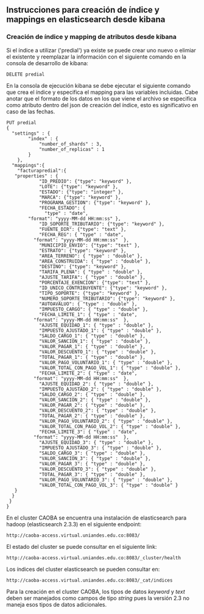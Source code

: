 ## Instrucciones para creación de índice y mappings en elasticsearch desde kibana
### Creación de índice y mapping de atributos desde kibana

Si el índice a utilizar ('predial') ya existe se puede crear uno nuevo o elimiar el existente y reemplazar la información con el siguiente comando en la consola de desarrollo de kibana:
```
DELETE predial
```

En la consola de ejecución kibana se debe ejecutar el siguiente comando que crea el índice y especifica el mapping para las variables incluidas. Cabe anotar que el formato de los datos en los que viene el archivo se especifica como atributo dentro del json de creación del índice, esto es significativo en caso de las fechas.
```
PUT predial
{
  "settings" : {
        "index" : {
            "number_of_shards" : 3, 
            "number_of_replicas" : 1
        }
    },
  "mappings":{
    "facturapredial":{
   "properties" : {
   			"ID_PREDIO": {"type": "keyword" },
			"LOTE": {"type": "keyword" },
			"ESTADO": {"type": "integer" },
			"MARCA": {"type": "keyword" },
			"PROGRAMA_GESTION": {"type": "keyword" },
			"FECHA_ESTADO": { 
			  "type" : "date",
        "format": "yyyy-MM-dd HH:mm:ss" },
			"ID_SOPORTE_TRIBUTARIO": {"type": "keyword" },
			"FUENTE_DIR": {"type": "text" },
			"FECHA_REG": { "type" : "date",
          "format": "yyyy-MM-dd HH:mm:ss"  },
			"MUNICIPIO_ENVIO": {"type": "text" },
			"ESTRATO": {"type": "keyword" },
			"AREA_TERRENO": { "type" : "double" },
			"AREA_CONSTRUIDA": { "type" : "double" },
			"DESTINO": {"type": "keyword" },
			"TARIFA_PLENA": { "type" : "double" },
			"AJUSTE_TARIFA": { "type" : "double" },
			"PORCENTAJE_EXENCION": {"type": "text" },
			"ID_UNICO_CONTRIBUYENTE": {"type": "keyword" },
			"TIPO_SOPORTE": {"type": "keyword" },
			"NUMERO_SOPORTE_TRIBUTARIO": {"type": "keyword" },
			"AUTOAVALUO": { "type" : "double" },
			"IMPUESTO_CARGO": { "type" : "double" },
			"FECHA_LIMITE_1": { "type" : "date",
          "format": "yyyy-MM-dd HH:mm:ss"  },
			"AJUSTE_EQUIDAD_1": { "type" : "double" },
			"IMPUESTO_AJUSTADO_1": { "type" : "double" },
			"SALDO_CARGO_1": { "type" : "double" },
			"VALOR_SANCION_1": { "type" : "double" },
			"VALOR_PAGAR_1": { "type" : "double" },
			"VALOR_DESCUENTO_1": { "type" : "double" },
			"TOTAL_PAGAR_1": { "type" : "double" },
			"VALOR_PAGO_VOLUNTARIO_1": { "type" : "double" },
			"VALOR_TOTAL_CON_PAGO_VOL_1": { "type" : "double" },
			"FECHA_LIMITE_2": { "type" : "date",
          "format": "yyyy-MM-dd HH:mm:ss"  },
			"AJUSTE_EQUIDAD_2": { "type" : "double" },
			"IMPUESTO_AJUSTADO_2": { "type" : "double" },
			"SALDO_CARGO_2": { "type" : "double" },
			"VALOR_SANCION_2": { "type" : "double" },
			"VALOR_PAGAR_2": { "type" : "double" },
			"VALOR_DESCUENTO_2": { "type" : "double" },
			"TOTAL_PAGAR_2": { "type" : "double" },
			"VALOR_PAGO_VOLUNTARIO_2": { "type" : "double" },
			"VALOR_TOTAL_CON_PAGO_VOL_2": { "type" : "double" },
			"FECHA_LIMITE_3": { "type" : "date",
          "format": "yyyy-MM-dd HH:mm:ss"  },
			"AJUSTE_EQUIDAD_3": { "type" : "double" },
			"IMPUESTO_AJUSTADO_3": { "type" : "double" },
			"SALDO_CARGO_3": { "type" : "double" },
			"VALOR_SANCION_3": { "type" : "double" },
			"VALOR_PAGAR_3": { "type" : "double" },
			"VALOR_DESCUENTO_3": { "type" : "double" },
			"TOTAL_PAGAR_3": { "type" : "double" },
			"VALOR_PAGO_VOLUNTARIO_3": { "type" : "double" },
			"VALOR_TOTAL_CON_PAGO_VOL_3": { "type" : "double" }
   }
  }
 }
}
```

En el cluster CAOBA se encuentra una instalación de elasticsearch para hadoop (elasticsearch 2.3.3) en el siguiente endpoint: 
```
http://caoba-access.virtual.uniandes.edu.co:8083/
```
El estado del cluster se puede consultar en el siguiente link:
```
http://caoba-access.virtual.uniandes.edu.co:8083/_cluster/health
```
Los índices del cluster elasticsearch se pueden consultar en:
```
http://caoba-access.virtual.uniandes.edu.co:8083/_cat/indices
```

Para la creación en el cluster CAOBA, los tipos de datos *keyword* y *text* deben ser manejados como campos de tipo *string* pues la versión 2.3 no maneja esos tipos de datos adicionales.
